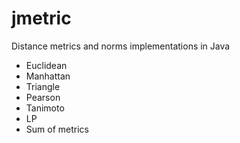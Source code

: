 # jmetric

Distance metrics and norms implementations in Java

- Euclidean
- Manhattan
- Triangle
- Pearson
- Tanimoto
- LP
- Sum of metrics
